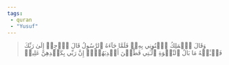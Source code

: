 ```yaml
---
tags: 
 - quran 
 - "Yusuf"
---
```


> وَقَالَ ٱلۡمَلِكُ ٱئۡتُونِي بِهِۦۖ فَلَمَّا جَآءَهُ ٱلرَّسُولُ قَالَ ٱرۡجِعۡ إِلَىٰ رَبِّكَ فَسۡـَٔلۡهُ مَا بَالُ ٱلنِّسۡوَةِ ٱلَّـٰتِي قَطَّعۡنَ أَيۡدِيَهُنَّۚ إِنَّ رَبِّي بِكَيۡدِهِنَّ عَلِيمٞ
